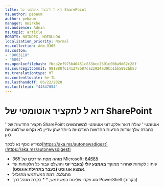 ```yaml
---
title: דוא ל לתקציר אוטומטי של SharePoint
ms.author: pebaum
author: pebaum
manager: mnirkhe
ms.audience: Admin
ms.topic: article
ROBOTS: NOINDEX, NOFOLLOW
localization_priority: Normal
ms.collection: Adm_O365
ms.custom:
- "9003118"
- "5894"
ms.openlocfilehash: fbca2ef975b46451c833bcc2691e008a9d82c28f
ms.sourcegitcommit: 981880f6141278b87da22924a39bb1bb5892bb83
ms.translationtype: MT
ms.contentlocale: he-IL
ms.lasthandoff: 06/22/2020
ms.locfileid: "44847054"
---
```

# <a name="sharepoint-auto-digest-email"></a>דוא ל לתקציר אוטומטי של SharePoint

' תקציר החדשות של SharePoint אוטומטי ' שולח דואר אלקטרוני אוטומטי למשתמשים בחברה שלך אודות הודעות החדשות העדכניות ביותר שהן עדיין לא נקראו שרלוונטיות להן.

למידע נוסף נא לבקר[https://aka.ms/autonewsdigest](https://aka.ms/autonewsdigest)

- 365 מזהה מפת הדרכים של Microsoft: [64685](https://www.microsoft.com/microsoft-365/roadmap?filters=&featureid=64685)
- עיתוי: לקוחות שחרור ממוקד **באמצע יולי (בעבר יוני** והושלם עבור כל הלקוחות עד **אמצע אוגוסט (בעבר בתחילת אוגוסט)**.
- מתגלגל: רמת המשתמש מתגלגל
- סוג פקד: שליטה במשתמש, * * בקרת מנהל דרך PowerShell (בקרוב)
